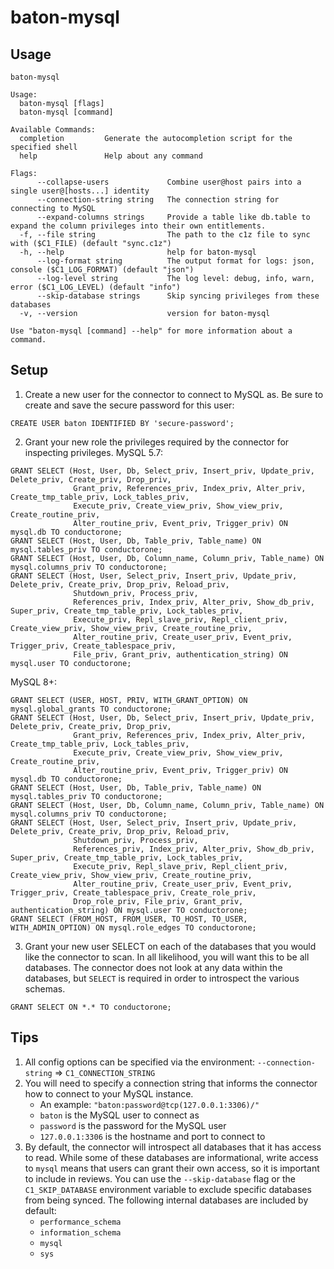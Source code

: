 # baton-mysql

## Usage
```
baton-mysql

Usage:
  baton-mysql [flags]
  baton-mysql [command]

Available Commands:
  completion         Generate the autocompletion script for the specified shell
  help               Help about any command

Flags:
      --collapse-users             Combine user@host pairs into a single user@[hosts...] identity
      --connection-string string   The connection string for connecting to MySQL
      --expand-columns strings     Provide a table like db.table to expand the column privileges into their own entitlements.
  -f, --file string                The path to the c1z file to sync with ($C1_FILE) (default "sync.c1z")
  -h, --help                       help for baton-mysql
      --log-format string          The output format for logs: json, console ($C1_LOG_FORMAT) (default "json")
      --log-level string           The log level: debug, info, warn, error ($C1_LOG_LEVEL) (default "info")
      --skip-database strings      Skip syncing privileges from these databases
  -v, --version                    version for baton-mysql

Use "baton-mysql [command] --help" for more information about a command.
```

## Setup
1. Create a new user for the connector to connect to MySQL as. Be sure to create and save the secure password for this user:
```mysql
CREATE USER baton IDENTIFIED BY 'secure-password';
```
2. Grant your new role the privileges required by the connector for inspecting privileges.
MySQL 5.7:
```mysql
GRANT SELECT (Host, User, Db, Select_priv, Insert_priv, Update_priv,  Delete_priv, Create_priv, Drop_priv,
              Grant_priv, References_priv, Index_priv, Alter_priv, Create_tmp_table_priv, Lock_tables_priv,
              Execute_priv, Create_view_priv, Show_view_priv, Create_routine_priv,
              Alter_routine_priv, Event_priv, Trigger_priv) ON mysql.db TO conductorone;
GRANT SELECT (Host, User, Db, Table_priv, Table_name) ON mysql.tables_priv TO conductorone;
GRANT SELECT (Host, User, Db, Column_name, Column_priv, Table_name) ON mysql.columns_priv TO conductorone;
GRANT SELECT (Host, User, Select_priv, Insert_priv, Update_priv,  Delete_priv, Create_priv, Drop_priv, Reload_priv,
              Shutdown_priv, Process_priv,
              References_priv, Index_priv, Alter_priv, Show_db_priv, Super_priv, Create_tmp_table_priv, Lock_tables_priv,
              Execute_priv, Repl_slave_priv, Repl_client_priv, Create_view_priv, Show_view_priv, Create_routine_priv,
              Alter_routine_priv, Create_user_priv, Event_priv, Trigger_priv, Create_tablespace_priv,
              File_priv, Grant_priv, authentication_string) ON mysql.user TO conductorone;
```

MySQL 8+:
```mysql
GRANT SELECT (USER, HOST, PRIV, WITH_GRANT_OPTION) ON mysql.global_grants TO conductorone;
GRANT SELECT (Host, User, Db, Select_priv, Insert_priv, Update_priv,  Delete_priv, Create_priv, Drop_priv,
              Grant_priv, References_priv, Index_priv, Alter_priv, Create_tmp_table_priv, Lock_tables_priv,
              Execute_priv, Create_view_priv, Show_view_priv, Create_routine_priv,
              Alter_routine_priv, Event_priv, Trigger_priv) ON mysql.db TO conductorone;
GRANT SELECT (Host, User, Db, Table_priv, Table_name) ON mysql.tables_priv TO conductorone;
GRANT SELECT (Host, User, Db, Column_name, Column_priv, Table_name) ON mysql.columns_priv TO conductorone;
GRANT SELECT (Host, User, Select_priv, Insert_priv, Update_priv,  Delete_priv, Create_priv, Drop_priv, Reload_priv,
              Shutdown_priv, Process_priv,
              References_priv, Index_priv, Alter_priv, Show_db_priv, Super_priv, Create_tmp_table_priv, Lock_tables_priv,
              Execute_priv, Repl_slave_priv, Repl_client_priv, Create_view_priv, Show_view_priv, Create_routine_priv,
              Alter_routine_priv, Create_user_priv, Event_priv, Trigger_priv, Create_tablespace_priv, Create_role_priv,
              Drop_role_priv, File_priv, Grant_priv, authentication_string) ON mysql.user TO conductorone;
GRANT SELECT (FROM_HOST, FROM_USER, TO_HOST, TO_USER, WITH_ADMIN_OPTION) ON mysql.role_edges TO conductorone;
```
3. Grant your new user SELECT on each of the databases that you would like the connector to scan. In all likelihood, you will want this to be all databases. The connector does not look at any data within the databases, but `SELECT` is required in order to introspect the various schemas.
```mysql
GRANT SELECT ON *.* TO conductorone;
```

## Tips
1. All config options can be specified via the environment: `--connection-string` => `C1_CONNECTION_STRING`
2. You will need to specify a connection string that informs the connector how to connect to your MySQL instance.
    - An example: `"baton:password@tcp(127.0.0.1:3306)/"`
    - `baton` is the MySQL user to connect as
    - `password` is the password for the MySQL user
    - `127.0.0.1:3306` is the hostname and port to connect to
3. By default, the connector will introspect all databases that it has access to read. While some of these databases are informational, write access to `mysql` means that users can grant their own access, so it is important to include in reviews. You can use the `--skip-database` flag or the `C1_SKIP_DATABASE` environment variable to exclude specific databases from being synced. The following internal databases are included by default:
   - `performance_schema`
   - `information_schema`
   - `mysql`
   - `sys`
